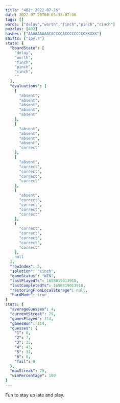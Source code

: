 ```yaml
---
title: "402: 2022-07-26"
date: 2022-07-26T00:03:33-07:00
tags: []
words: ["delay","worth","finch","pinch","cinch"]
puzzles: [402]
hashes: ["AAAAAAAAACACCCCACCCCCCCCCXXXXX"]
shifts: ["ipvlr"]
state: {
  "boardState": [
    "delay",
    "worth",
    "finch",
    "pinch",
    "cinch",
    ""
  ],
  "evaluations": [
    [
      "absent",
      "absent",
      "absent",
      "absent",
      "absent"
    ],
    [
      "absent",
      "absent",
      "absent",
      "absent",
      "correct"
    ],
    [
      "absent",
      "correct",
      "correct",
      "correct",
      "correct"
    ],
    [
      "absent",
      "correct",
      "correct",
      "correct",
      "correct"
    ],
    [
      "correct",
      "correct",
      "correct",
      "correct",
      "correct"
    ],
    null
  ],
  "rowIndex": 5,
  "solution": "cinch",
  "gameStatus": "WIN",
  "lastPlayedTs": 1658819013910,
  "lastCompletedTs": 1658819013910,
  "restoringFromLocalStorage": null,
  "hardMode": true
}
stats: {
  "averageGuesses": 4,
  "currentStreak": 79,
  "gamesPlayed": 114,
  "gamesWon": 114,
  "guesses": {
    "1": 0,
    "2": 7,
    "3": 25,
    "4": 43,
    "5": 31,
    "6": 8,
    "fail": 0
  },
  "maxStreak": 79,
  "winPercentage": 100
}
---
```


<!-- more -->
Fun to stay up late and play.
